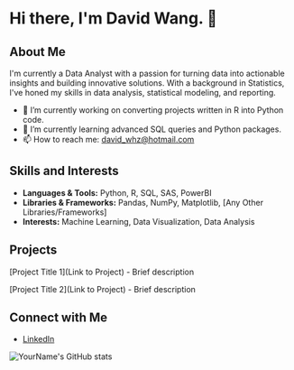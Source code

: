 # Hi there, I'm David Wang. 👋

## About Me

I'm currently a Data Analyst with a passion for turning data into actionable insights and building innovative solutions. With a background in Statistics, I've honed my skills in data analysis, statistical modeling, and reporting.

- 🔭 I’m currently working on converting projects written in R into Python code.
- 🌱 I’m currently learning advanced SQL queries and Python packages.
- 📫 How to reach me: david_whz@hotmail.com

## Skills and Interests

- **Languages & Tools:** Python, R, SQL, SAS, PowerBI
- **Libraries & Frameworks:** Pandas, NumPy, Matplotlib, [Any Other Libraries/Frameworks]
- **Interests:** Machine Learning, Data Visualization, Data Analysis

## Projects

[Project Title 1](Link to Project) - Brief description

[Project Title 2](Link to Project) - Brief description

## Connect with Me

- [LinkedIn](www.linkedin.com/in/davidwangq123aca)


![YourName's GitHub stats](https://github-readme-stats.vercel.app/api?username=YourGitHubUsername&show_icons=true&theme=radical)

<!-- You can add a theme to your stats by appending &theme=THEME_NAME to the end of the URL  -->


